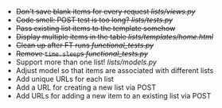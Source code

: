 - ~~Don't save blank items for every request _lists/views.py_~~
- ~~Code smell: POST test is too long? _lists/tests.py_~~
- ~~Pass existing list items to the template somehow~~
- ~~Display multiple items in the table _lists/templates/home.html_~~
- ~~Clean up after FT runs _functional_tests.py_~~
- ~~Remove `time.sleep`s _functional_tests.py_~~
- Support more than one list! _lists/models.py_
- Adjust model so that items are associated with different lists
- Add unique URLs for each list
- Add a URL for creating a new list via POST
- Add URLs for adding a new item to an existing list via POST

